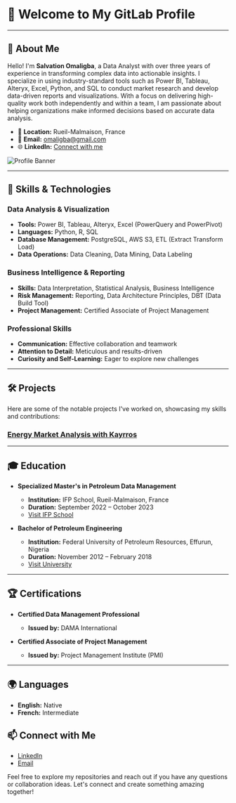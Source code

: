 # 👋 Welcome to My GitLab Profile

---

## 👤 About Me

Hello! I'm **Salvation Omaligba**, a Data Analyst with over three years of experience in transforming complex data into actionable insights. I specialize in using industry-standard tools such as Power BI, Tableau, Alteryx, Excel, Python, and SQL to conduct market research and develop data-driven reports and visualizations. With a focus on delivering high-quality work both independently and within a team, I am passionate about helping organizations make informed decisions based on accurate data analysis.

- 📍 **Location:** Rueil-Malmaison, France
- 📧 **Email:** [omaligba@gmail.com](mailto:omaligba@gmail.com)
- 🌐 **LinkedIn:** [Connect with me](https://www.linkedin.com/in/salvation-omaligba-a18543134)

![Profile Banner](https://via.placeholder.com/1salvation.jpeg?text=Welcome+to+My+GitLab+Profile)

---

## 🚀 Skills & Technologies

### **Data Analysis & Visualization**
- **Tools:** Power BI, Tableau, Alteryx, Excel (PowerQuery and PowerPivot)
- **Languages:** Python, R, SQL
- **Database Management:** PostgreSQL, AWS S3, ETL (Extract Transform Load)
- **Data Operations:** Data Cleaning, Data Mining, Data Labeling

### **Business Intelligence & Reporting**
- **Skills:** Data Interpretation, Statistical Analysis, Business Intelligence
- **Risk Management:** Reporting, Data Architecture Principles, DBT (Data Build Tool)
- **Project Management:** Certified Associate of Project Management

### **Professional Skills**
- **Communication:** Effective collaboration and teamwork
- **Attention to Detail:** Meticulous and results-driven
- **Curiosity and Self-Learning:** Eager to explore new challenges

---

## 🛠️ Projects

Here are some of the notable projects I've worked on, showcasing my skills and contributions:

### [Energy Market Analysis with Kayrros](https://gitlab.com/yourusername/energy-market-analysis)




---

## 🎓 Education

- **Specialized Master's in Petroleum Data Management**
  - **Institution:** IFP School, Rueil-Malmaison, France
  - **Duration:** September 2022 – October 2023
  - [Visit IFP School](https://www.ifp-school.com)

- **Bachelor of Petroleum Engineering**
  - **Institution:** Federal University of Petroleum Resources, Effurun, Nigeria
  - **Duration:** November 2012 – February 2018
  - [Visit University](https://www.fupre.edu.ng)

---

## 🏆 Certifications

- **Certified Data Management Professional**
  - **Issued by:** DAMA International

- **Certified Associate of Project Management**
  - **Issued by:** Project Management Institute (PMI)

---

## 🌍 Languages

- **English:** Native
- **French:** Intermediate


## 📫 Connect with Me

- [LinkedIn](https://www.linkedin.com/in/salvation-omaligba-a18543134)
- [Email](mailto:omaligba@gmail.com)

Feel free to explore my repositories and reach out if you have any questions or collaboration ideas. Let's connect and create something amazing together!
